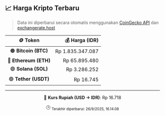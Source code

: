 

<!-- HARGA_KRIPTO -->
## 📈 Harga Kripto Terbaru

> Data ini diperbarui secara otomatis menggunakan [CoinGecko API](https://www.coingecko.com/) dan [exchangerate.host](https://exchangerate.host/)

<div align="center">

| 🪙 Token | 💰 Harga (IDR) |
|:------:|---------------:|
| 🟠 **Bitcoin (BTC)**   | Rp 1.835.347.087 |
| 🔵 **Ethereum (ETH)**  | Rp 65.895.480 |
| 🟣 **Solana (SOL)**    | Rp 3.286.252 |
| 🟢 **Tether (USDT)**   | Rp 16.745 |

---

💱 **Kurs Rupiah (USD → IDR)**: Rp 16.718

🕒 <sub>Terakhir diperbarui: 26/9/2025, 16.14.08</sub>

</div>
<!-- /HARGA_KRIPTO -->